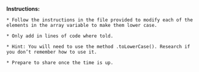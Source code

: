 **Instructions:**

	* Follow the instructions in the file provided to modify each of the elements in the array variable to make them lower case.

	* Only add in lines of code where told.

	* Hint: You will need to use the method .toLowerCase(). Research if you don’t remember how to use it.

	* Prepare to share once the time is up.


